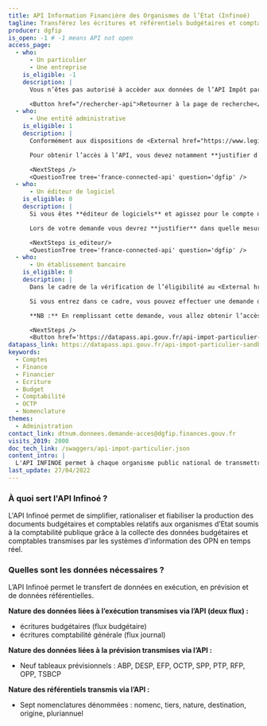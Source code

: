 ```yaml
---
title: API Information Financière des Organismes de l’État (Infinoé) 
tagline: Transférez les écritures et référentiels budgétaires et comptables et les budgets exécutoires des organismes publics nationaux pour alimenter l’application Infinoé de la  DGFiP
producer: dgfip
is_open: -1 # -1 means API not open
access_page:
  - who:
      - Un particulier
      - Une entreprise
    is_eligible: -1
    description: |
      Vous n’êtes pas autorisé à accèder aux données de l’API Impôt particulier.

      <Button href="/rechercher-api">Retourner à la page de recherche</Button>
  - who:
      - Une entité administrative
    is_eligible: 1
    description: |
      Conformément aux dispositions de <External href="https://www.legifrance.gouv.fr/affichCodeArticle.do?cidTexte=LEGITEXT000031366350&idArticle=LEGIARTI000031367412&dateTexte=&categorieLien=cid">l'article L114-8</External> du *code des relations entre le public et l'administration*, seules les administrations sont habilitées à échanger entre elles des informations ou données strictement nécessaires pour traiter une démarche.

      Pour obtenir l’accès à l’API, vous devez notamment **justifier d'une simplification pour les citoyens** et vous engager à n'accéder qu’aux données strictement nécessaires à la démarche conformément au principe de proportionnalité.

      <NextSteps />
      <QuestionTree tree='france-connected-api' question='dgfip' />
  - who:
      - Un éditeur de logiciel
    is_eligible: 0
    description: |
      Si vous êtes **éditeur de logiciels** et agissez pour le compte d'une administration ou d'une collectivité, vous pouvez remplir une demande d’habilitation à l’API particulier vous-même pour l'entité que vous représentez, dans le cadre de <External href="https://www.legifrance.gouv.fr/affichCodeArticle.do?cidTexte=LEGITEXT000031366350&idArticle=LEGIARTI000031367412&dateTexte=&categorieLien=cid">l'article L114-8</External> du *code des relations entre le public et l'administration*.

      Lors de votre demande vous devrez **justifier** dans quelle mesure l'entité pour laquelle vous opérez rentre dans ce cadre juridique.

      <NextSteps is_editeur/>
      <QuestionTree tree='france-connected-api' question='dgfip' />
  - who:
      - Un établissement bancaire
    is_eligible: 0
    description: |
      Dans le cadre de la vérification de l’éligibilité au <External href="https://www.service-public.fr/particuliers/vosdroits/F2367">LEP</External> les banques peuvent être considérées comme une administration au sens de <External href="https://www.legifrance.gouv.fr/affichCodeArticle.do?cidTexte=LEGITEXT000031366350&idArticle=LEGIARTI000031367308&dateTexte=&categorieLien=cid">l'article L100-3</External> du *code des relations entre le public et l'administration*.

      Si vous entrez dans ce cadre, vous pouvez effectuer une demande d'habilitation à l’API Impôt particulier.

      **NB :** En remplissant cette demande, vous allez obtenir l’accès à l'API Impôt Particulier. Afin d'accéder aux données il est également nécessaire d’avoir accès à <External href="/les-api/api_r2p/demande-acces"> l'API R2P</External> afin d'obtenir l'identifiant fiscal (SPI).

      <NextSteps />
      <Button href='https://datapass.api.gouv.fr/api-impot-particulier-sandbox?demarche=eligibilite_lep'>Remplir une demande</Button>
datapass_link: https://datapass.api.gouv.fr/api-impot-particulier-sandbox
keywords:
  - Comptes
  - Finance
  - Financier
  - Ecriture
  - Budget
  - Comptabilité
  - OCTP
  - Nomenclature
themes:
  - Administration
contact_link: dtnum.donnees.demande-acces@dgfip.finances.gouv.fr
visits_2019: 2000
doc_tech_link: /swaggers/api-impot-particulier.json
content_intro: |
  L'API INFINOE permet à chaque organisme public national de transmettre ses écritures budgétaires, comptables et financières, ses budgets prévisionnels (budget initial et rectificatifs) et ses référentiels budgétaires et comptables à l’application Infinoé de la Direction générale des finances publiques.
last_update: 27/04/2022
---
```

### À quoi sert l'API Infinoé ?

L'API Infinoé permet de simplifier, rationaliser et fiabiliser la production des documents budgétaires et comptables relatifs aux organismes d’Etat soumis à la comptabilité publique grâce à la collecte des données budgétaires et comptables transmises par les systèmes d'information des OPN en temps réel.

### Quelles sont les données nécessaires ?

L’API Infinoé permet le transfert de données en exécution, en prévision et de données référentielles.

**Nature des données liées à l’exécution transmises via l’API (deux flux) :**

- écritures budgétaires (flux budgétaire)
- écritures comptabilité générale (flux journal)

**Nature des données liées à la prévision transmises via l’API :**

- Neuf tableaux prévisionnels : ABP, DESP, EFP, OCTP, SPP, PTP, RFP, OPP, TSBCP

**Nature des référentiels transmis via l’API :**

- Sept nomenclatures dénommées : nomenc, tiers, nature, destination, origine, pluriannuel
